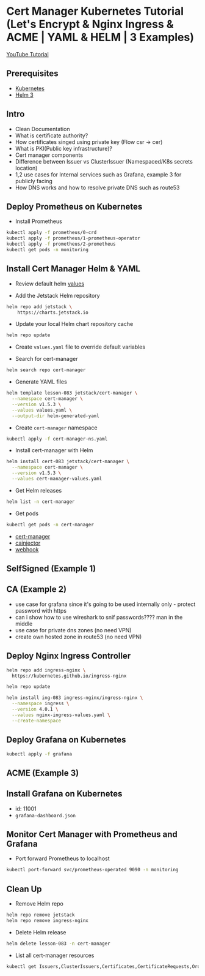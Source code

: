 # Cert Manager Kubernetes Tutorial (Let's Encrypt & Nginx Ingress & ACME | YAML & HELM | 3 Examples)

[YouTube Tutorial]()

## Prerequisites

- [Kubernetes](https://kubernetes.io/)
- [Helm 3](https://helm.sh/)

## Intro
- Clean Documentation
- What is certificate authority?
- How certificates singed using private key (Flow csr -> cer)
- What is PKI(Public key infrastructure)?
- Cert manager components
- Difference between Issuer vs ClusterIssuer (Namespaced/K8s secrets location)
- 1,2 use cases for Internal services such as Grafana, example 3 for publicly facing
- How DNS works and how to resolve private DNS such as route53

## Deploy Prometheus on Kubernetes
- Install Prometheus
```bash
kubectl apply -f prometheus/0-crd
kubectl apply -f prometheus/1-prometheus-operator
kubectl apply -f prometheus/2-prometheus
kubectl get pods -n monitoring
```

## Install Cert Manager Helm & YAML

- Review default helm [values](https://github.com/jetstack/cert-manager/blob/master/deploy/charts/cert-manager/values.yaml)

- Add the Jetstack Helm repository

```bash
helm repo add jetstack \
    https://charts.jetstack.io
```

- Update your local Helm chart repository cache

```bash
helm repo update
```

- Create `values.yaml` file to override default variables

- Search for cert-manager

```bash
helm search repo cert-manager
```

- Generate YAML files

```bash
helm template lesson-083 jetstack/cert-manager \
  --namespace cert-manager \
  --version v1.5.3 \
  --values values.yaml \
  --output-dir helm-generated-yaml
```
- Create `cert-manager` namespace
```bash
kubectl apply -f cert-manager-ns.yaml
```

- Install cert-manager with Helm
```bash
helm install cert-083 jetstack/cert-manager \
  --namespace cert-manager \
  --version v1.5.3 \
  --values cert-manager-values.yaml
```

- Get Helm releases
```bash
helm list -n cert-manager
```

- Get pods
```bash
kubectl get pods -n cert-manager
```
- [cert-manager](https://cert-manager.io/docs/concepts/)
- [cainjector](https://cert-manager.io/docs/concepts/ca-injector/)
- [webhook](https://cert-manager.io/docs/concepts/webhook/)

## SelfSigned (Example 1)
## CA (Example 2)
- use case for grafana since it's going to be used internally only - protect password with https
- can i show how to use wireshark to snif passwords???? man in the middle
- use case for private dns zones (no need VPN)
- create own hosted zone in route53 (no need VPN)

## Deploy Nginx Ingress Controller
```bash
helm repo add ingress-nginx \
  https://kubernetes.github.io/ingress-nginx
```
```bash
helm repo update
```
```bash
helm install ing-083 ingress-nginx/ingress-nginx \
  --namespace ingress \
  --version 4.0.1 \
  --values nginx-ingress-values.yaml \
  --create-namespace
```

## Deploy Grafana on Kubernetes
```bash
kubectl apply -f grafana
```

## ACME (Example 3)

## Install Grafana on Kubernetes
- id: 11001
- `grafana-dashboard.json`
## Monitor Cert Manager with Prometheus and Grafana
- Port forward Prometheus to localhost
```bash
kubectl port-forward svc/prometheus-operated 9090 -n monitoring
```

## Clean Up
- Remove Helm repo
```bash
helm repo remove jetstack
helm repo remove ingress-nginx
```
- Delete Helm release
```bash
helm delete lesson-083 -n cert-manager
```
- List all cert-manager resources
```bash
kubectl get Issuers,ClusterIssuers,Certificates,CertificateRequests,Orders,Challenges -A
```

